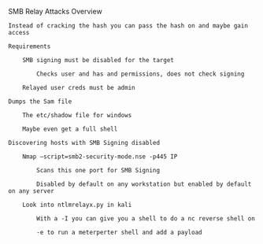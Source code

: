 SMB Relay Attacks Overview 

    Instead of cracking the hash you can pass the hash on and maybe gain access 

    Requirements  

        SMB signing must be disabled for the target 

            Checks user and has and permissions, does not check signing  

        Relayed user creds must be admin  

    Dumps the Sam file 

        The etc/shadow file for windows  

        Maybe even get a full shell  

    Discovering hosts with SMB Signing disabled 

        Nmap –script=smb2-security-mode.nse -p445 IP  

            Scans this one port for SMB Signing  

            Disabled by default on any workstation but enabled by default on any server 

        Look into ntlmrelayx.py in kali 

            With a -I you can give you a shell to do a nc reverse shell on   

            -e to run a meterperter shell and add a payload  